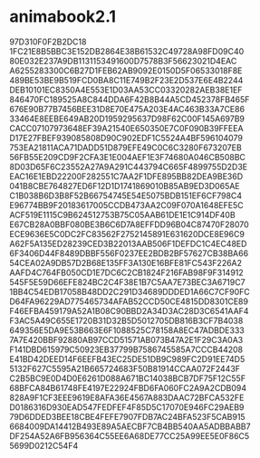 # animabook2.1
97D310F0F2B2DC18
1FC21E8B5BBC3E152DB2864E38B61532C49728A98FD09C40
80E032E237A9DB1131153491600D7578B3F56623021D4EAC
A6255283300C6B27D1FEB62AB9092E0150D5F06533018F8E
489BE53BE9B519FCD0BA8C11E749B2F23E2D537E6E4B2244
DEB10101EC8350A4E553E1D03AA53CC03320282AEB38E1EF
846470FC189525A8C844DDA6F42B8B44A5CD452378FB465F
676E90B77B7456BEE31D8E70E475A203E4AC463B33A7CE86
33464E8EEBE649AB20D1959295637D98F62C00F145A697B9
CACC07107973648EF39A21540E650350E7C0F090B39FFEEA
D17E27FBEF939085808D90C902EDF1C5524A4BF596104079
753EA21811ACA71DADD51D879EFE49C0C6C3280F673207EB
56FB55E209CD9F2CFA3E1E004AEF1E3F74680A046CB508BC
8D03D65F6C23552A27A9A291C443794C665F4899755D2D3E
EAC16E1EBD22200F282551C7AA2F1DFE895BB82DEA9BE36D
041B8CBE764827ED6F12D1D1741869010B85AB9ED3D065AE
C1B038B6D3B8F52B66754745E54E5075BDB151EF6CF798C4
E96774BB9F20183617005CCDB473AA2C09F070A1648EFE5C
ACF519E1115C9B624512753B75C05AAB61DE1E1C914DF40B
E67CB28A0BBF080BE3B6C6D7A8EFFDD96B04C87470F28070
ECE9636E5C0DC2FC83562F2752145891E631620DCE8E96C9
A62F5A135ED28239CED3B22013AAB506F1DEFDC1C4EC48ED
6F3406D44F8489DBBF556F0237EE2BDB2BF57627CB38BA66
54CEA02A9DB57D2B68E135FF3A130E16BFE81FC543F226A2
AAFD4C764FB050CD1E7DC6C2CB1824F216FAB98F9F314912
545F5E59D66EFE824BC2C4F38E1B7C5AA7E73BEC3A6719C7
1BB4C54EDB17058B48DD2C291D34689DDDED1A66C7CF90FC
D64FA96229AD775465734AFAB52CCD50CE4815DD8301CE89
F46EFBA459179A52A1B08C90BBD2A34D3AC28D3C6541AAF4
F3AC5A49C655E1720B31D32B5D5012705DB816B3CF7B4038
649356E5DA9E53B663E6F1088525C78158A8EC47ADBDE333
7A7E420BBF92880AB97CCD51571AB073B47A2E1F29C3A0A3
F141DBD615979C50923EB37799B7586745585A7CCCB44208
E41BD42DEED14F6EEFB43EC25DE51DB9C989FC2D91EE74D5
5132F627C5595A21B665724683F50B81914CCAA072F2443F
C2B5BC9E0D4D0E6261D088A671BC14038BCB7DF75F12C55F
68BFCA84B61748FE4197E22924FBD6FA060FC2A9A2CDB094
828A9F1CF3EEE9619E8AFA36E4567A883DAAC72BFCA532FE
D0186316D930EAD547FEDFEF4F85D5C17070E946FC29AEB9
79D6DDED3BEE18CBE4FEFE7907FDB7AC24BFA523F5CAB915
6684009DA14412B493E89A5AECBF7CB4BB540AA5ADBBABB7
DF254A52A6FB956364C55EE6A68DE77CC25A99EE5E0F86C5
5699D0212C54F4
